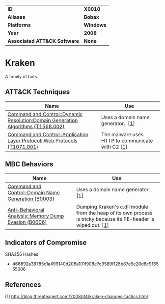 
<table>
<tr>
<td><b>ID</b></td>
<td><b>X0010</b></td>
</tr>
<tr>
<td><b>Aliases</b></td>
<td><b>Bobax</b></td>
</tr>
<tr>
<td><b>Platforms</b></td>
<td><b>Windows</b></td>
</tr>
<tr>
<td><b>Year</b></td>
<td><b>2008</b></td>
</tr>
<tr>
<td><b>Associated ATT&CK Software</b></td>
<td><b>None</b></td>
</tr>
</table>


Kraken
======
A family of bots.

ATT&CK Techniques
-----------------
|Name|Use|
|---|---|
|[Command and Control::Dynamic Resolution:Domain Generation Algorithms (T1568.002)](https://attack.mitre.org/techniques/T1568/002/)|Uses a domain name generator.  [[1]](#1)|
|[Command and Control::Application Layer Protocol::Web Protocols (T1071.001)](https://attack.mitre.org/techniques/T1071/001/)|The malware uses HTTP to communicate with C2 [[1]](#1)|

MBC Behaviors
---------
|Name|Use|
|---|---|
|[Command and Control::Domain Name Generation (B0003)](../command-and-control/domain-name-generation.md)| Uses a domain name generator.  [[1]](#1)|
|[Anti-Behavioral Analysis::Memory Dump Evasion (B0006)](../anti-behavioral-analysis/memory-dump-evasion.md)|Dumping Kraken's c.dll module from the heap of its own process is tricky because its PE-header is wiped out. [[1]](#1)|

Indicators of Compromise
------------------------
SHA256 Hashes
- 466892a38785c1a499140d208a101f908e7c9589f126b87e9e20d8c916555306

## References

<a name="1">[1]</a> http://blog.threatexpert.com/2008/04/kraken-changes-tactics.html
